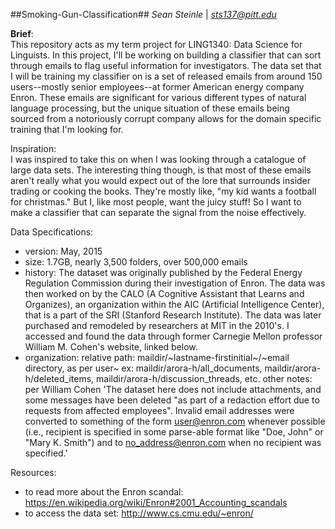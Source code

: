 ##Smoking-Gun-Classification##
*Sean Steinle* | *sts137@pitt.edu*

**Brief**:<br>
This repository acts as my term project for LING1340: Data Science for Linguists. 
In this project, I'll be working on building a classifier that can sort through emails to flag useful information for investigators.
The data set that I will be training my classifier on is a set of released emails from around 150 users--mostly senior employees--at former American
energy company Enron. These emails are significant for various different types of natural language processing, but the unique situation of these
emails being sourced from a notoriously corrupt company allows for the domain specific training that I'm looking for.

Inspiration: <br>
I was inspired to take this on when I was looking through a catalogue of large data sets. The interesting thing though, 
is that most of these emails aren't really what you would expect out of the lore that surrounds insider trading or cooking the books. 
They're mostly like, "my kid wants a football for christmas." But I, like most people, want the juicy stuff! So I want to make a classifier that
can separate the signal from the noise effectively.

Data Specifications:<br>
- version: May, 2015
- size: 1.7GB, nearly 3,500 folders, over 500,000 emails
- history: The dataset was originally published by the Federal Energy Regulation Commission during their investigation of Enron. The data was then
worked on by the CALO (A Cognitive Assistant that Learns and Organizes), an organization within the AIC (Artificial Intelligence Center), that
is a part of the SRI (Stanford Research Institute). The data was later purchased and remodeled by researchers at MIT in the 2010's. I accessed and
found the data through former Carnegie Mellon professor William M. Cohen's website, linked below.
- organization: 
	relative path: maildir/~lastname-firstinitial~/~email directory, as per user~
		ex: maildir/arora-h/all_documents, maildir/arora-h/deleted_items, maildir/arora-h/discussion_threads, etc.
	other notes: per William Cohen
			'The dataset here does not include attachments, and some messages have been deleted 
			"as part of a redaction effort due to requests from affected employees". 
			Invalid email addresses were converted to something of the form user@enron.com whenever possible 
			(i.e., recipient is specified in some parse-able format like "Doe, John" or "Mary K. Smith") and to no_address@enron.com when no 
			recipient was specified.'


Resources:<br>
- to read more about the Enron scandal: https://en.wikipedia.org/wiki/Enron#2001_Accounting_scandals
- to access the data set: http://www.cs.cmu.edu/~enron/

